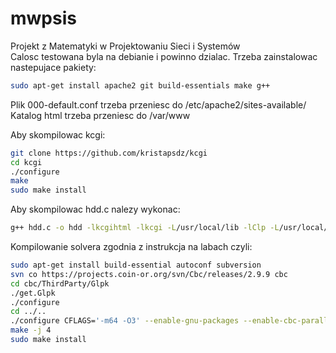 # mwpsis
Projekt z Matematyki w Projektowaniu Sieci i Systemów\
Calosc testowana byla na debianie i powinno dzialac.
Trzeba zainstalowac nastepujace pakiety:
```bash
sudo apt-get install apache2 git build-essentials make g++
```
Plik 000-default.conf trzeba przeniesc do /etc/apache2/sites-available/
Katalog html trzeba przeniesc do /var/www

Aby skompilowac kcgi:
```bash
git clone https://github.com/kristapsdz/kcgi
cd kcgi
./configure
make
sudo make install
```

Aby skompilowac hdd.c nalezy wykonac:
```bash
g++ hdd.c -o hdd -lkcgihtml -lkcgi -L/usr/local/lib -lClp -L/usr/local/lib -lcoinglpk -ldl -lm -L/usr/local/lib -lCoinUtils -lm -L/usr/local/lib -lcoinglpk -ldl -lm
```

Kompilowanie solvera zgodnia z instrukcja na labach czyli:
```bash
sudo apt-get install build-essential autoconf subversion
svn co https://projects.coin-or.org/svn/Cbc/releases/2.9.9 cbc
cd cbc/ThirdParty/Glpk
./get.Glpk
./configure
cd ../..
./configure CFLAGS='-m64 -O3' --enable-gnu-packages --enable-cbc-parallel --enable-debug -C --prefix=/usr/local
make -j 4
sudo make install
```
